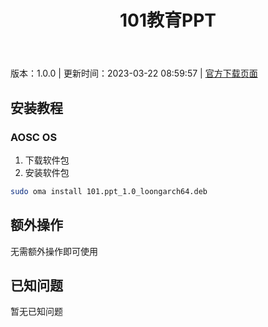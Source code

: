 ﻿---
id: 1430
title: 101教育PPT
toc: true
weight: 1430
---

版本：1.0.0 | 更新时间：2023-03-22 08:59:57 | [官方下载页面](http://app.loongapps.cn/#/detail/1430)

## 安装教程 

### AOSC OS 

1. 下载软件包
2. 安装软件包

```bash
sudo oma install 101.ppt_1.0_loongarch64.deb
```

## 额外操作

无需额外操作即可使用

## 已知问题

暂无已知问题

